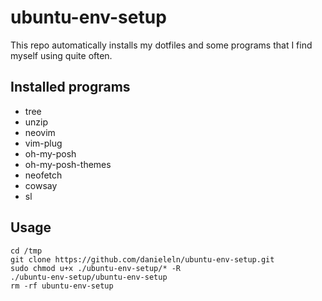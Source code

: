 # ubuntu-env-setup
This repo automatically installs my dotfiles and some programs that I find myself using quite often.


## Installed programs
- tree
- unzip
- neovim
- vim-plug
- oh-my-posh
- oh-my-posh-themes
- neofetch
- cowsay
- sl


## Usage
```
cd /tmp
git clone https://github.com/danieleln/ubuntu-env-setup.git
sudo chmod u+x ./ubuntu-env-setup/* -R
./ubuntu-env-setup/ubuntu-env-setup
rm -rf ubuntu-env-setup
```
